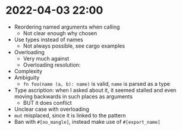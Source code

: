 # 2022-04-03 22:00

- Reordering named arguments when calling
  - Not clear enough why chosen
- Use types instead of names
  - Not always possible, see cargo examples
- Overloading
  - Very much against
  - Overloading resolution:
- Complexity
- Ambiguity
  - `fn foo(name (a, b): name)` is valid, `name` is parsed as a type
- Type ascription: when I asked about it, it seemed stalled and even moving backwards in such places
  as arguments
  - BUT it does conflict
- Unclear case with overloading
- `mut` misplaced, since it is linked to the pattern
- Ban with `#[no_mangle]`, instead make use of `#[export_name]`
